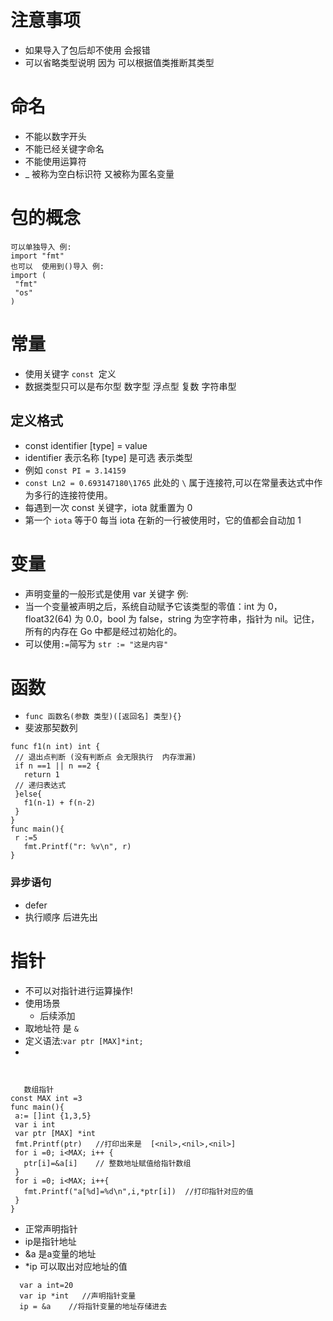 # 注意事项
- 如果导入了包后却不使用 会报错
- 可以省略类型说明  因为 可以根据值类推断其类型
# 命名
- 不能以数字开头
- 不能已经关键字命名
- 不能使用运算符
-  _ 被称为空白标识符  又被称为匿名变量
# 包的概念
  ```
  可以单独导入 例:
  import "fmt"
  也可以  使用到()导入 例:
  import (
   "fmt"
   "os"
  )
  ```
# 常量
- 使用关键字 `const `定义 
- 数据类型只可以是布尔型  数字型 浮点型 复数 字符串型
## 定义格式
- const identifier [type] = value
-  identifier 表示名称  [type] 是可选 表示类型
-  例如  ``` const PI = 3.14159  ```
-  ``` const Ln2 = 0.693147180\1765 ```  此处的 ` \ ` 属于连接符,可以在常量表达式中作为多行的连接符使用。
- 每遇到一次 const 关键字，iota 就重置为 0 
- 第一个 `iota`  等于0 每当 iota 在新的一行被使用时，它的值都会自动加 1
# 变量
- 声明变量的一般形式是使用 var 关键字 例:
- 当一个变量被声明之后，系统自动赋予它该类型的零值：int 为 0，float32(64) 为 0.0，bool 为 false，string 为空字符串，指针为 nil。记住，所有的内存在 Go 中都是经过初始化的。
-  可以使用`:=`简写为 ` str := "这是内容" `
# 函数
- `func 函数名(参数 类型)([返回名] 类型){}`
- 斐波那契数列
 ``` 
 func f1(n int) int {
  // 退出点判断 (没有判断点 会无限执行  内存泄漏)
  if n ==1 || n ==2 {
    return 1
  // 递归表达式
  }else{
    f1(n-1) + f(n-2) 
  }
}
func main(){
  r :=5
	fmt.Printf("r: %v\n", r)
} 
```
### 异步语句
- defer
- 执行顺序  后进先出
# 指针
- 不可以对指针进行运算操作!
- 使用场景
  - 后续添加
- 取地址符 是 `&`
- 定义语法:`var ptr [MAX]*int;`
- 
 ```


    数组指针 
 const MAX int =3
 func main(){
  a:= []int {1,3,5}
  var i int
  var ptr [MAX] *int
  fmt.Printf(ptr)   //打印出来是  [<nil>,<nil>,<nil>]
  for i =0; i<MAX; i++ {
    ptr[i]=&a[i]    // 整数地址赋值给指针数组
  }
  for i =0; i<MAX; i++{
    fmt.Printf("a[%d]=%d\n",i,*ptr[i])  //打印指针对应的值
  }
 }
 ```
- 正常声明指针
 - ip是指针地址
 - &a 是a变量的地址 
 - *ip 可以取出对应地址的值
```
  var a int=20
  var ip *int   //声明指针变量
  ip = &a    //将指针变量的地址存储进去
 ```